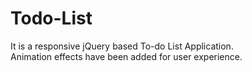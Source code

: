 # Todo-List

It is a responsive jQuery based To-do List Application.<br>
Animation effects have been added for user experience.
